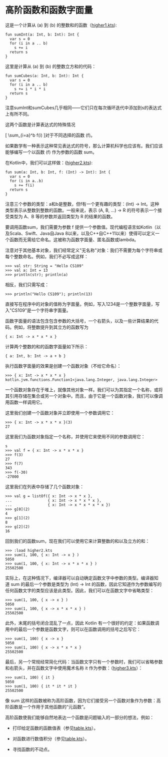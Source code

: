 # 高阶函数和函数字面量

这是一个计算从 \(a\) 到 \(b\) 的整数和的函数（[higher1.kts](https://github.com/otfried/cs109-kotlin/raw/master/tutorial/40-lambda/higher1.kts)):

```
fun sumInt(a: Int, b: Int): Int {
  var s = 0
  for (i in a .. b)
    s += i
  return s
}

```

这里是计算从 \(a\) 到 \(b\) 的整数立方和的代码：

```
fun sumCubes(a: Int, b: Int): Int {
  var s = 0
  for (i in a .. b)
    s += i * i * i
  return s
}

```

注意sumInt和sumCubes几乎相同——它们只在每次循环迭代中添加到s的表达式上有所不同。

这两个函数是计算表达式的特殊情况

\[ \sum_{i=a}^b f(i) \]对于不同选择的函数 \(f\)。

如果数学有一种表示这种常见表达式的符号，那么计算机科学也应该有。我们应该能够编写一个以函数 \(f\) 作为参数的函数 sum。

在Kotlin中，我们可以这样做：([higher2.kts](https://github.com/otfried/cs109-kotlin/raw/master/tutorial/40-lambda/higher2.kts)):

```
fun sum(a: Int, b: Int, f: (Int) -> Int): Int {
  var s = 0
  for (i in a..b) 
    s += f(i)
  return s
}

```

注意三个参数的类型：a和b是整数，但f有一个更有趣的类型：(Int) -> Int。这种类型表示从整数到整数的函数。一般来说，表示 (A, B, ...) -> R 的符号表示一个接受类型为 A、B 等的参数并返回类型为 R 的结果的函数。

要调用函数sum，我们需要为参数 f 提供一个参数值。现代编程语言如Kotlin（以及Scala、Swift、Java自Java 8以来，以及C++自C++11以来）使得可以定义一个函数而无需给它命名。这被称为函数字面量、匿名函数或lambda。

注意对于其他基本对象，我们经常定义"无名称"对象：我们不需要为每个字符串或每个整数命名。例如，我们不必写成这样：

```
>>> val str: String = "Hello CS109"
>>> val a: Int = 13
>>> println(str); println(a)

```

相反，我们只需写成：

```
>>> println("Hello CS109"); println(13)

```

直接写在程序中的对象的值称为字面量。例如，写入1234是一个整数字面量，写入"CS109"是一个字符串字面量。

函数字面量的语法包含包含参数的大括号，一个右箭头，以及一些计算结果的代码。例如，将整数提升到其立方的函数写为

```
{ x: Int -> x * x * x }

```

计算两个整数的和的函数字面量如下所示：

```
{ a: Int, b: Int -> a + b }

```

执行函数字面量的效果是创建一个函数对象（不给它命名）：

```
>>> { x: Int -> x * x * x }
kotlin.jvm.functions.Function1<java.lang.Integer, java.lang.Integer>

```

一个函数对象存在于堆上，就像其他对象一样。我们可以为其指定一个名称，或将其引用存储在集合或另一个对象中。而且，由于它是一个函数对象，我们可以像调用函数一样调用它。

这里我们创建一个函数对象并立即使用一个参数调用它：

```
>>> { x: Int -> x * x * x }(3)
27

```

这里我们为函数对象指定一个名称，并使用它来使用不同的参数调用它：

```
s
>>> val f = { x: Int -> x * x * x }
>>> f(3)
27
>>> f(7)
343
>>> f(-30)
-27000

```

这里我们在列表中存储了几个函数对象：

```
>>> val g = listOf({ x: Int -> x * x },
...                { x: Int -> x * x * x },
...                { x: Int -> x * x * x * x })
>>> g[0](2)
4
>>> g[1](2)
8
>>> g[2](2)
16

```

回到我们的函数sum，现在我们可以使用它来计算整数的和以及立方的和：

```
>>> :load higher2.kts
>>> sum(1, 100, { x: Int -> x } )
5050
>>> sum(1, 100, { x: Int -> x * x * x } )
25502500

```

实际上，在这种情况下，编译器可以自动确定函数文字中参数的类型。编译器知道 sum 的最后一个参数是类型为 (Int) -> Int 的函数，因此它知道作为参数编写的任何函数文字的类型应该是此类型。因此，我们可以在函数文字中省略类型：

```
>>> sum(1, 100, { x -> x } )
5050
>>> sum(1, 100, { x -> x * x * x } )
25502500

```

此外，末尾的括号闭合混乱了一点，因此 Kotlin 有一个很好的约定：如果函数调用中的最后一个参数是函数文字，则可以在函数调用的括号之后写它：

```
>>> sum(1, 100) { x -> x } 
5050
>>> sum(1, 100) { x -> x * x * x } 
25502500

```

最后，另一个常规经常简化代码：当函数文字只有一个参数时，我们可以省略参数和右箭头，并在函数文字中使用魔术名称 it 作为参数：（[higher3.kts](https://github.com/otfried/cs109-kotlin/raw/master/tutorial/40-lambda/higher3.kts)）：

```
>>> sum(1, 100) { it }
5050
>>> sum(1, 100) { it * it * it }
25502500

```

像 sum 这样的函数被称为高阶函数，因为它们接受另一个函数对象作为参数：高阶函数是一个作用于其他函数的“元函数”。

高阶函数使我们能够自然地表达一个函数是问题输入的一部分的想法，例如：

+   打印给定函数的函数值表（参见[table.kts](https://github.com/otfried/cs109-kotlin/raw/master/tutorial/40-lambda/table.kts)）。

+   对函数进行数值积分（参见[table.kts](https://github.com/otfried/cs109-kotlin/raw/master/tutorial/40-lambda/integrate.kts)）。

+   寻找函数的不动点。
